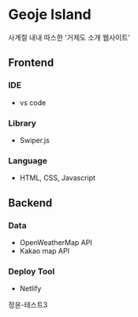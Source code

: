 # Geoje Island

사계절 내내 따스한 '거제도 소개 웹사이트'

## Frontend

### IDE

- vs code

### Library

- Swiper.js

### Language

- HTML, CSS, Javascript

## Backend

### Data

- OpenWeatherMap API
- Kakao map API

### Deploy Tool

- Netlify

정윤-테스트3
